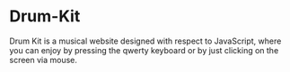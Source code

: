 # Drum-Kit
Drum Kit is a musical website designed with respect to JavaScript, where you can enjoy by pressing the qwerty keyboard or by just clicking on the screen via mouse.
